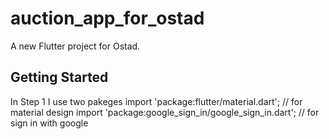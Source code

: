 # auction_app_for_ostad

A new Flutter project for Ostad.

## Getting Started

In Step 1 I use two pakeges
import 'package:flutter/material.dart'; // for material design
import 'package:google_sign_in/google_sign_in.dart'; // for sign in with google
